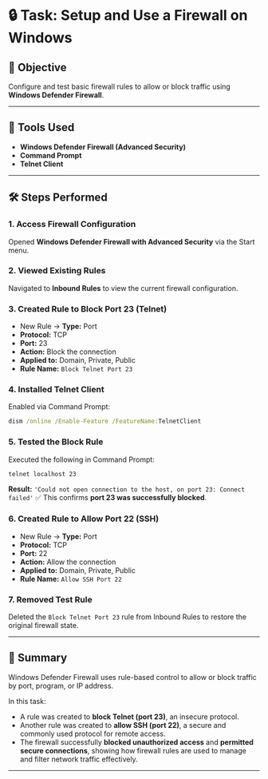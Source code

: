 # 🔒 Task: Setup and Use a Firewall on Windows

## 📌 Objective
Configure and test basic firewall rules to allow or block traffic using **Windows Defender Firewall**.

---

## 🧰 Tools Used
- **Windows Defender Firewall (Advanced Security)**
- **Command Prompt**
- **Telnet Client**

---

## 🛠️ Steps Performed

### 1. Access Firewall Configuration
Opened **Windows Defender Firewall with Advanced Security** via the Start menu.

### 2. Viewed Existing Rules
Navigated to **Inbound Rules** to view the current firewall configuration.

### 3. Created Rule to Block Port 23 (Telnet)
- New Rule → **Type:** Port  
- **Protocol:** TCP  
- **Port:** 23  
- **Action:** Block the connection  
- **Applied to:** Domain, Private, Public  
- **Rule Name:** `Block Telnet Port 23`

### 4. Installed Telnet Client
Enabled via Command Prompt:
```cmd
dism /online /Enable-Feature /FeatureName:TelnetClient
````

### 5. Tested the Block Rule

Executed the following in Command Prompt:

```cmd
telnet localhost 23
```

**Result:**
`'Could not open connection to the host, on port 23: Connect failed'`
✅ This confirms **port 23 was successfully blocked**.

### 6. Created Rule to Allow Port 22 (SSH)

* New Rule → **Type:** Port
* **Protocol:** TCP
* **Port:** 22
* **Action:** Allow the connection
* **Applied to:** Domain, Private, Public
* **Rule Name:** `Allow SSH Port 22`

### 7. Removed Test Rule

Deleted the `Block Telnet Port 23` rule from Inbound Rules to restore the original firewall state.

---

## 🧾 Summary

Windows Defender Firewall uses rule-based control to allow or block traffic by port, program, or IP address.

In this task:

* A rule was created to **block Telnet (port 23)**, an insecure protocol.
* Another rule was created to **allow SSH (port 22)**, a secure and commonly used protocol for remote access.
* The firewall successfully **blocked unauthorized access** and **permitted secure connections**, showing how firewall rules are used to manage and filter network traffic effectively.

---
